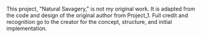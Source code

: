 This project, "Natural Savagery," is not my original work. It is adapted from the code and design of the original author from Project_1. Full credit and recognition go to the creator for the concept, structure, and initial implementation.
